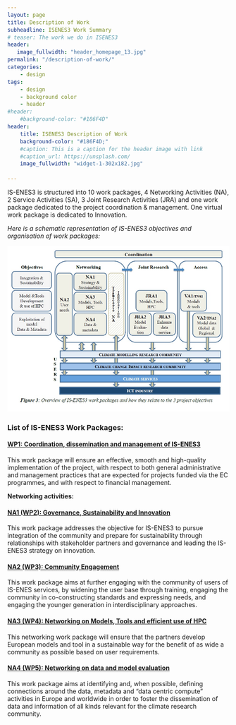 ```yaml
---
layout: page
title: Description of Work
subheadline: ISENES3 Work Summary
# teaser: The work we do in ISENES3
header:
   image_fullwidth: "header_homepage_13.jpg"
permalink: "/description-of-work/"
categories:
    - design
tags:
    - design
    - background color
    - header
#header:
    #background-color: "#186F4D"
header:
    title: ISENES3 Description of Work
    background-color: "#186F4D;"
    #caption: This is a caption for the header image with link
    #caption_url: https://unsplash.com/
    image_fullwidth: "widget-1-302x182.jpg"

---
```


IS-ENES3 is structured into 10 work packages, 4 Networking Activities (NA), 2 Service Activities (SA), 3 Joint Research Activities (JRA) and one work package dedicated to the project coordination & management. One virtual work package is dedicated to Innovation.

*Here is a schematic representation of IS-ENES3 objectives and organisation of work packages:*

![work-packages](../images/OverviewISENES3WPs.jpg)


### List of IS-ENES3 Work Packages:

#### [WP1: Coordination, dissemination and management of IS-ENES3](https://valeriupredoi.github.io/wp1)

This work package will ensure an effective, smooth and high-quality implementation of the project, with respect to both general administrative and management practices that are expected for projects funded via the EC programmes, and with respect to financial management.

**Networking activities:**

#### [NA1 (WP2): Governance, Sustainability and Innovation](https://valeriupredoi.github.io/wp2)

This work package addresses the objective for IS-ENES3 to pursue integration of the community and prepare for sustainability through relationships with stakeholder partners and governance and leading the IS-ENES3 strategy on innovation.

#### [NA2 (WP3): Community Engagement](https://valeriupredoi.github.io/wp3)

This work package aims at further engaging with the community of users of IS-ENES services, by widening the user base through training, engaging the community in co-constructing standards and expressing needs, and engaging the younger generation in interdisciplinary approaches.

#### [NA3 (WP4): Networking on Models, Tools and efficient use of HPC](https://valeriupredoi.github.io/wp4)

This networking work package will ensure that the partners develop European models and tool in a sustainable way for the benefit of as wide a community as possible based on user requirements.

#### [NA4 (WP5): Networking on data and model evaluation](https://valeriupredoi.github.io/wp5)

This work package aims at identifying and, when possible, defining connections around the data, metadata and “data centric compute” activities in Europe and worldwide in order to foster the dissemination of data and information of all kinds relevant for the climate research community.

